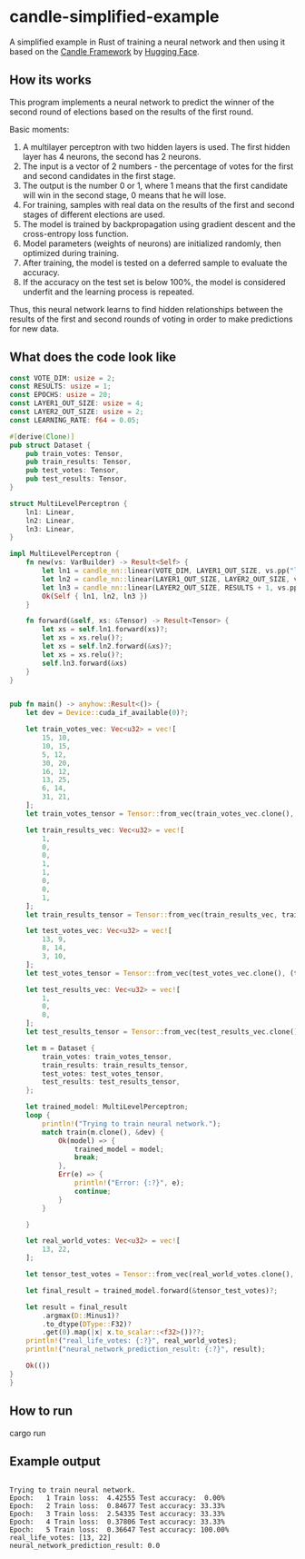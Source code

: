 # candle-simplified-example
A simplified example in Rust of training a neural network and then using it based on the [Candle Framework](https://github.com/huggingface/candle) by [Hugging Face](https://huggingface.co/).
## How its works

This program implements a neural network to predict the winner of the second round of elections based on the results of the first round.

Basic moments:

1. A multilayer perceptron with two hidden layers is used. The first hidden layer has 4 neurons, the second has 2 neurons.
2. The input is a vector of 2 numbers - the percentage of votes for the first and second candidates in the first stage.
3. The output is the number 0 or 1, where 1 means that the first candidate will win in the second stage, 0 means that he will lose.
4. For training, samples with real data on the results of the first and second stages of different elections are used.
5. The model is trained by backpropagation using gradient descent and the cross-entropy loss function.
6. Model parameters (weights of neurons) are initialized randomly, then optimized during training.
7. After training, the model is tested on a deferred sample to evaluate the accuracy.
8. If the accuracy on the test set is below 100%, the model is considered underfit and the learning process is repeated. 

Thus, this neural network learns to find hidden relationships between the results of the first and second rounds of voting in order to make predictions for new data.

## What does the code look like

```rust
const VOTE_DIM: usize = 2;
const RESULTS: usize = 1;
const EPOCHS: usize = 20;
const LAYER1_OUT_SIZE: usize = 4;
const LAYER2_OUT_SIZE: usize = 2;
const LEARNING_RATE: f64 = 0.05;

#[derive(Clone)]
pub struct Dataset {
    pub train_votes: Tensor,
    pub train_results: Tensor,
    pub test_votes: Tensor,
    pub test_results: Tensor,
}

struct MultiLevelPerceptron {
    ln1: Linear,
    ln2: Linear,
    ln3: Linear,
}

impl MultiLevelPerceptron {
    fn new(vs: VarBuilder) -> Result<Self> {
        let ln1 = candle_nn::linear(VOTE_DIM, LAYER1_OUT_SIZE, vs.pp("ln1"))?;
        let ln2 = candle_nn::linear(LAYER1_OUT_SIZE, LAYER2_OUT_SIZE, vs.pp("ln2"))?;
        let ln3 = candle_nn::linear(LAYER2_OUT_SIZE, RESULTS + 1, vs.pp("ln3"))?;
        Ok(Self { ln1, ln2, ln3 })
    }

    fn forward(&self, xs: &Tensor) -> Result<Tensor> {
        let xs = self.ln1.forward(xs)?;
        let xs = xs.relu()?;
        let xs = self.ln2.forward(&xs)?;
        let xs = xs.relu()?;
        self.ln3.forward(&xs)
    }
}


pub fn main() -> anyhow::Result<()> {
    let dev = Device::cuda_if_available(0)?;

    let train_votes_vec: Vec<u32> = vec![
        15, 10,
        10, 15,
        5, 12,
        30, 20,
        16, 12,
        13, 25,
        6, 14,
        31, 21,
    ];
    let train_votes_tensor = Tensor::from_vec(train_votes_vec.clone(), (train_votes_vec.len() / VOTE_DIM, VOTE_DIM), &dev)?.to_dtype(DType::F32)?;

    let train_results_vec: Vec<u32> = vec![
        1,
        0,
        0,
        1,
        1,
        0,
        0,
        1,
    ];
    let train_results_tensor = Tensor::from_vec(train_results_vec, train_votes_vec.len() / VOTE_DIM, &dev)?;

    let test_votes_vec: Vec<u32> = vec![
        13, 9,
        8, 14,
        3, 10,
    ];
    let test_votes_tensor = Tensor::from_vec(test_votes_vec.clone(), (test_votes_vec.len() / VOTE_DIM, VOTE_DIM), &dev)?.to_dtype(DType::F32)?;

    let test_results_vec: Vec<u32> = vec![
        1,
        0,
        0,
    ];
    let test_results_tensor = Tensor::from_vec(test_results_vec.clone(), test_results_vec.len(), &dev)?;

    let m = Dataset {
        train_votes: train_votes_tensor,
        train_results: train_results_tensor,
        test_votes: test_votes_tensor,
        test_results: test_results_tensor,
    };

    let trained_model: MultiLevelPerceptron;
    loop {
        println!("Trying to train neural network.");
        match train(m.clone(), &dev) {
            Ok(model) => {
                trained_model = model;
                break;
            },
            Err(e) => {
                println!("Error: {:?}", e);
                continue;
            }
        }

    }

    let real_world_votes: Vec<u32> = vec![
        13, 22,
    ];

    let tensor_test_votes = Tensor::from_vec(real_world_votes.clone(), (1, VOTE_DIM), &dev)?.to_dtype(DType::F32)?;

    let final_result = trained_model.forward(&tensor_test_votes)?;

    let result = final_result
        .argmax(D::Minus1)?
        .to_dtype(DType::F32)?
        .get(0).map(|x| x.to_scalar::<f32>())??;
    println!("real_life_votes: {:?}", real_world_votes);
    println!("neural_network_prediction_result: {:?}", result);

    Ok(())
}
}

```

## How to run

cargo run

## Example output

```

Trying to train neural network.
Epoch:   1 Train loss:  4.42555 Test accuracy:  0.00%
Epoch:   2 Train loss:  0.84677 Test accuracy: 33.33%
Epoch:   3 Train loss:  2.54335 Test accuracy: 33.33%
Epoch:   4 Train loss:  0.37806 Test accuracy: 33.33%
Epoch:   5 Train loss:  0.36647 Test accuracy: 100.00%
real_life_votes: [13, 22]
neural_network_prediction_result: 0.0

```
